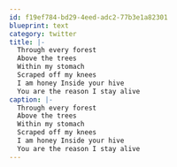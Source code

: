 ```yaml
---
id: f19ef784-bd29-4eed-adc2-77b3e1a82301
blueprint: text
category: twitter
title: |-
  Through every forest
  Above the trees
  Within my stomach
  Scraped off my knees
  I am honey Inside your hive
  You are the reason I stay alive
caption: |-
  Through every forest
  Above the trees
  Within my stomach
  Scraped off my knees
  I am honey Inside your hive
  You are the reason I stay alive
---
```

